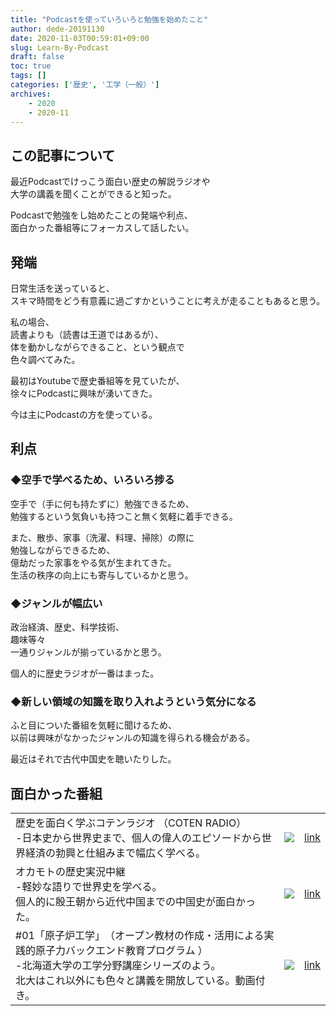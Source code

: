 ```yaml
---
title: "Podcastを使っていろいろと勉強を始めたこと"
author: dede-20191130
date: 2020-11-03T00:59:01+09:00
slug: Learn-By-Podcast
draft: false
toc: true
tags: []
categories: ['歴史', '工学（一般）']
archives:
    - 2020
    - 2020-11
---
```


## この記事について
最近Podcastでけっこう面白い歴史の解説ラジオや  
大学の講義を聞くことができると知った。

Podcastで勉強をし始めたことの発端や利点、  
面白かった番組等にフォーカスして話したい。

## 発端

日常生活を送っていると、  
スキマ時間をどう有意義に過ごすかということに考えが走ることもあると思う。

私の場合、  
読書よりも（読書は王道ではあるが）、  
体を動かしながらできること、という観点で  
色々調べてみた。

最初はYoutubeで歴史番組等を見ていたが、  
徐々にPodcastに興味が湧いてきた。

今は主にPodcastの方を使っている。

## 利点

### ◆空手で学べるため、いろいろ捗る

空手で（手に何も持たずに）勉強できるため、  
勉強するという気負いも持つこと無く気軽に着手できる。  

また、散歩、家事（洗濯、料理、掃除）の際に  
勉強しながらできるため、  
億劫だった家事をやる気が生まれてきた。  
生活の秩序の向上にも寄与しているかと思う。

### ◆ジャンルが幅広い

政治経済、歴史、科学技術、  
趣味等々  
一通りジャンルが揃っているかと思う。  

個人的に歴史ラジオが一番はまった。

### ◆新しい領域の知識を取り入れようという気分になる

ふと目についた番組を気軽に聞けるため、  
以前は興味がなかったジャンルの知識を得られる機会がある。  

最近はそれで古代中国史を聴いたりした。

## 面白かった番組

||||
|--|--|--|
|歴史を面白く学ぶコテンラジオ （COTEN RADIO）<br>-日本史から世界史まで、個人の偉人のエピソードから世界経済の勃興と仕組みまで幅広く学べる。| ![](https://is4-ssl.mzstatic.com/image/thumb/Podcasts123/v4/ce/34/d1/ce34d17b-9ad4-b24e-3c77-59e1defd5d7e/mza_7508077453423916317.jpg/313x0w.jpg) | [link](https://podcasts.apple.com/jp/podcast/%E6%AD%B4%E5%8F%B2%E3%82%92%E9%9D%A2%E7%99%BD%E3%81%8F%E5%AD%A6%E3%81%B6%E3%82%B3%E3%83%86%E3%83%B3%E3%83%A9%E3%82%B8%E3%82%AA-coten-radio/id1450522865)|
|オカモトの歴史実況中継<br>-軽妙な語りで世界史を学べる。<br>個人的に殷王朝から近代中国までの中国史が面白かった。| ![](https://is2-ssl.mzstatic.com/image/thumb/Podcasts123/v4/d9/09/5f/d9095f9b-6036-d263-e3c1-acd46d0989e7/mza_14145798432919201540.jpg/313x0w.jpg) | [link](https://podcasts.apple.com/jp/podcast/%E3%82%AA%E3%82%AB%E3%83%A2%E3%83%88%E3%81%AE%E6%AD%B4%E5%8F%B2%E5%AE%9F%E6%B3%81%E4%B8%AD%E7%B6%99/id1498835161)|
|#01「原子炉工学」　（オープン教材の作成・活用による実践的原子力バックエンド教育プログラム ）<br>-北海道大学の工学分野講座シリーズのよう。<br>北大はこれ以外にも色々と講義を開放している。動画付き。| ![](https://is1-ssl.mzstatic.com/image/thumb/CobaltPublic111/v4/da/6f/06/da6f065a-021e-ce5d-4990-e35eff15327d/mza_6174366598953783834.jpg/626x0w.jpg) | [link](https://podcasts.apple.com/jp/podcast/01-%E5%8E%9F%E5%AD%90%E7%82%89%E5%B7%A5%E5%AD%A6-%E3%82%AA%E3%83%BC%E3%83%97%E3%83%B3%E6%95%99%E6%9D%90%E3%81%AE%E4%BD%9C%E6%88%90-%E6%B4%BB%E7%94%A8%E3%81%AB%E3%82%88%E3%82%8B%E5%AE%9F%E8%B7%B5%E7%9A%84%E5%8E%9F%E5%AD%90%E5%8A%9B%E3%83%90%E3%83%83%E3%82%AF%E3%82%A8%E3%83%B3%E3%83%89%E6%95%99%E8%82%B2%E3%83%97%E3%83%AD%E3%82%B0%E3%83%A9%E3%83%A0/id1213685639)|